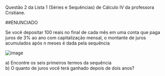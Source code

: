 Questão 2 da Lista 1 (Séries e Sequências) de Cálculo IV da professora Cristiane.

##ENUNCIADO

Se você depositar 100 reais no final de cada mês em uma conta que paga juros de 3% ao ano com capitalização mensal, o montante de juros acumulados após n meses é dada pela sequência

![image](https://user-images.githubusercontent.com/25599308/236597766-096c89ab-e7a5-4313-8b7f-b39bbcde4714.png)

a) Encontre os seis primeiros termos da sequência<br>
b) O quanto de juros você terá ganhado depois de dois anos?
